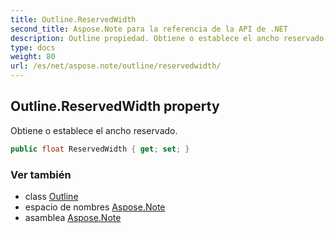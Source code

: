 ```yaml
---
title: Outline.ReservedWidth
second_title: Aspose.Note para la referencia de la API de .NET
description: Outline propiedad. Obtiene o establece el ancho reservado.
type: docs
weight: 80
url: /es/net/aspose.note/outline/reservedwidth/
---
```

## Outline.ReservedWidth property

Obtiene o establece el ancho reservado.

```csharp
public float ReservedWidth { get; set; }
```

### Ver también

* class [Outline](../)
* espacio de nombres [Aspose.Note](../../outline/)
* asamblea [Aspose.Note](../../../)


